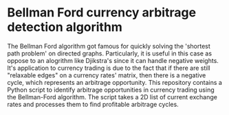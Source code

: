 # Bellman Ford currency arbitrage detection algorithm
The Bellman Ford algorithm got famous for quickly solving the 'shortest path problem' on directed graphs. Particularly, it is useful in this case as oppose to an alogrithm like Djikstra's since it can handle negative weights. It's application to currency trading is due to the fact that if there are still "relaxable edges" on a currency rates' matrix, then there is a negative cycle, which represents an arbitrage opportunity. This repository contains a Python script to identify arbitrage opportunities in currency trading using the Bellman-Ford algorithm. The script takes a 2D list of current exchange rates and processes them to find profitable arbitrage cycles.
